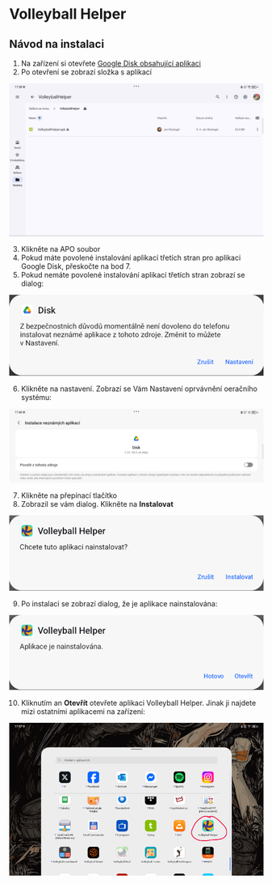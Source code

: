# Volleyball Helper

## Návod na instalaci

1. Na zařízení si otevřete [Google Disk obsahující aplikaci](https://drive.google.com/drive/folders/1qBreCl1PCioz76EheR9vFgp6NGdwoZiV?usp=sharing)
2. Po otevření se zobrazí složka s aplikací

![Zobrazení disku](images/test_disk.png)

3. Klikněte na APO soubor
4. Pokud máte povolené instalování aplikací třetích stran pro aplikaci Google Disk, přeskočte na bod 7.
5. Pokud nemáte povolené instalování aplikací třetích stran zobrazí se dialog:

![Nemáte oprávnění](images/test_nastaveni.png)

6. Klikněte na nastavení. Zobrazí se Vám Nastavení oprvávnění oeračního systému:

![Nastavení oprávnění Google Disk](images/test_opravneni.png)

7. Klikněte na přepínací tlačítko
8. Zobrazil se vám dialog. Klikněte na **Instalovat**

![Intstalační dialog](images/test_instalovat.png)

9. Po instalaci se zobrazí dialog, že je aplikace nainstalována:

![Dialog nainstalované aplikace](images/test_otevrit_aplikaci.png)

10. Kliknutím an **Otevřít** otevřete aplikaci Volleyball Helper. Jinak ji najdete mizi ostatními aplikacemi na zařízení:

![Zobrazení aplikace mezi ostatními](images/test_ikona_aplikace.jpg)
